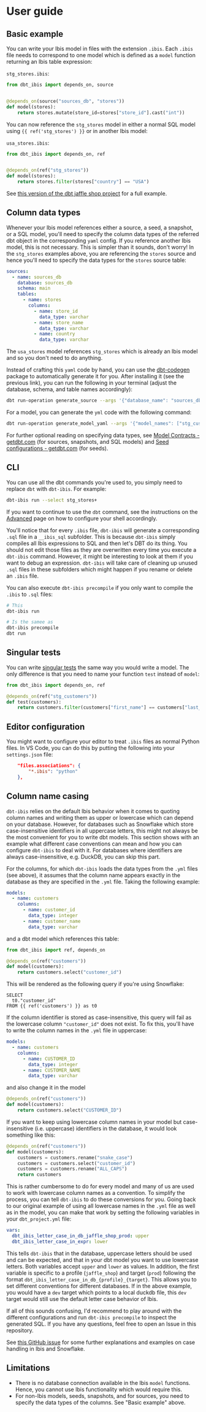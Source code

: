 # User guide
## Basic example
You can write your Ibis model in files with the extension `.ibis`. Each `.ibis` file needs to correspond to one model which is defined as a `model` function returning an Ibis table expression:

`stg_stores.ibis`:
```python
from dbt_ibis import depends_on, source


@depends_on(source("sources_db", "stores"))
def model(stores):
    return stores.mutate(store_id=stores["store_id"].cast("int"))
```

You can now reference the `stg_stores` model in either a normal SQL model using `{{ ref('stg_stores') }}` or in another Ibis model:

`usa_stores.ibis`:
```python
from dbt_ibis import depends_on, ref


@depends_on(ref("stg_stores"))
def model(stores):
    return stores.filter(stores["country"] == "USA")
```

See [this version of the dbt jaffle shop project](https://github.com/binste/dbt-ibis/tree/main/demo_project/jaffle_shop) for a full example.

## Column data types
Whenever your Ibis model references either a source, a seed, a snapshot, or a SQL model, you'll need to specify the column data types of the referred dbt object in the corresponding `yaml` config. If you reference another Ibis model, this is not necessary. This is simpler than it sounds, don't worry! In the `stg_stores` examples above, you are referencing the `stores` source and hence you'll need to specify the data types for the `stores` source table:

```yaml
sources:
  - name: sources_db
    database: sources_db
    schema: main
    tables:
      - name: stores
        columns:
          - name: store_id
            data_type: varchar
          - name: store_name
            data_type: varchar
          - name: country
            data_type: varchar

```
The `usa_stores` model references `stg_stores` which is already an Ibis model and so you don't need to do anything.

Instead of crafting this `yaml` code by hand, you can use the [dbt-codegen](https://hub.getdbt.com/dbt-labs/codegen/latest/) package to automatically generate it for you. After installing it (see the previous link), you can run the following in your terminal (adjust the database, schema, and table names accordingly):

```bash
dbt run-operation generate_source --args '{"database_name": "sources_db", "schema_name": "main", "generate_columns": true, "table_names": ["stores"]}'
```

For a model, you can generate the `yml` code with the following command:

```bash
dbt run-operation generate_model_yaml --args '{"model_names": ["stg_customers"]}'
```

For further optional reading on specifying data types, see [Model Contracts - getdbt.com](https://docs.getdbt.com/docs/collaborate/govern/model-contracts) (for sources, snapshots, and SQL models) and [Seed configurations - getdbt.com](https://docs.getdbt.com/reference/seed-configs) (for seeds).

## CLI
You can use all the dbt commands you're used to, you simply need to replace `dbt` with `dbt-ibis`. For example:
```bash
dbt-ibis run --select stg_stores+
```
If you want to continue to use the `dbt` command, see the instructions on the [Advanced](./advanced.md) page on how to configure your shell accordingly.

You'll notice that for every `.ibis` file, `dbt-ibis` will generate a corresponding `.sql` file in a `__ibis_sql` subfolder. This is because `dbt-ibis` simply compiles all Ibis expressions to SQL and then let's DBT do its thing. You should not edit those files as they are overwritten every time you execute a `dbt-ibis` command. However, it might be interesting to look at them if you want to debug an expression. `dbt-ibis` will take care of cleaning up unused `.sql` files in these subfolders which might happen if you rename or delete an `.ibis` file.

You can also execute `dbt-ibis precompile` if you only want to compile the `.ibis` to `.sql` files:

```bash
# This
dbt-ibis run

# Is the samee as
dbt-ibis precompile
dbt run
```

## Singular tests
You can write [singular tests](https://docs.getdbt.com/docs/build/tests#singular-tests) the same way you would write a model. The only difference is that you need to name your function `test` instead of `model`:

```python
from dbt_ibis import depends_on, ref

@depends_on(ref("stg_customers"))
def test(customers):
    return customers.filter(customers["first_name"] == customers["last_name"])
```


## Editor configuration
You might want to configure your editor to treat `.ibis` files as normal Python files. In VS Code, you can do this by putting the following into your `settings.json` file:
```json
    "files.associations": {
        "*.ibis": "python"
    },
```


## Column name casing
`dbt-ibis` relies on the default Ibis behavior when it comes to quoting column names and writing them as upper or lowercase which can depend on your database. However, for databases such as Snowflake which store case-insensitive identifiers in all uppercase letters, this might not always be the most convenient for you to write dbt models. This section shows with an example what different case conventions can mean and how you can configure `dbt-ibis` to deal with it. For databases where identifiers are always case-insensitive, e.g. DuckDB, you can skip this part.

For the columns, for which `dbt-ibis` loads the data types from the `.yml` files (see above), it assumes that the column name appears exactly in the database as they are specified in the `.yml` file. Taking the following example:

```yaml
models:
  - name: customers
    columns:
      - name: customer_id
        data_type: integer
      - name: customer_name
        data_type: varchar
```
and a dbt model which references this table:

```python
from dbt_ibis import ref, depends_on

@depends_on(ref("customers"))
def model(customers):
    return customers.select("customer_id")
```
This will be rendered as the following query if you're using Snowflake:

```
SELECT
  t0."customer_id"
FROM {{ ref('customers') }} as t0
```

If the column identifier is stored as case-insensitive, this query will fail as the lowercase column `"customer_id"` does not exist. To fix this, you'll have to write the column names in the `.yml` file in uppercase:

```yaml
models:
  - name: customers
    columns:
      - name: CUSTOMER_ID
        data_type: integer
      - name: CUSTOMER_NAME
        data_type: varchar
```

and also change it in the model

```python
@depends_on(ref("customers"))
def model(customers):
    return customers.select("CUSTOMER_ID")
```

If you want to keep using lowercase column names in your model but case-insensitive (i.e. uppercase) identifiers in the database, it would look something like this:

```python
@depends_on(ref("customers"))
def model(customers):
    customers = customers.rename("snake_case")
    customers = customers.select("customer_id")
    customers = customers.rename("ALL_CAPS")
    return customers
```

This is rather cumbersome to do for every model and many of us are used to work with lowercase column names as a convention. To simplify the process, you can tell `dbt-ibis` to do these conversions for you. Going back to our original example of using all lowercase names in the `.yml` file as well as in the model, you can make that work by setting the following variables in your `dbt_project.yml` file:

```yaml
vars:
  dbt_ibis_letter_case_in_db_jaffle_shop_prod: upper
  dbt_ibis_letter_case_in_expr: lower
```
This tells `dbt-ibis` that in the database, uppercase letters should be used and can be expected, and that in your dbt model you want to use lowercase letters. Both variables accept `upper` and `lower` as values. In addition, the first variable is specific to a profile (`jaffle_shop`) and target (`prod`) following the format `dbt_ibis_letter_case_in_db_{profile}_{target}`. This allows you to set different conventions for different databases. If in the above example, you would have a `dev` target which points to a local duckdb file, this `dev` target would still use the default letter case behavior of Ibis.

If all of this sounds confusing, I'd recommend to play around with the different configurations and run `dbt-ibis precompile` to inspect the generated SQL. If you have any questions, feel free to open an Issue in this repository.

See [this GitHub issue](https://github.com/ibis-project/ibis/issues/6772) for some further explanations and examples on case handling in Ibis and Snowflake.

## Limitations
* There is no database connection available in the Ibis `model` functions. Hence, you cannot use Ibis functionality which would require this.
* For non-Ibis models, seeds, snapshots, and for sources, you need to specify the data types of the columns. See "Basic example" above.